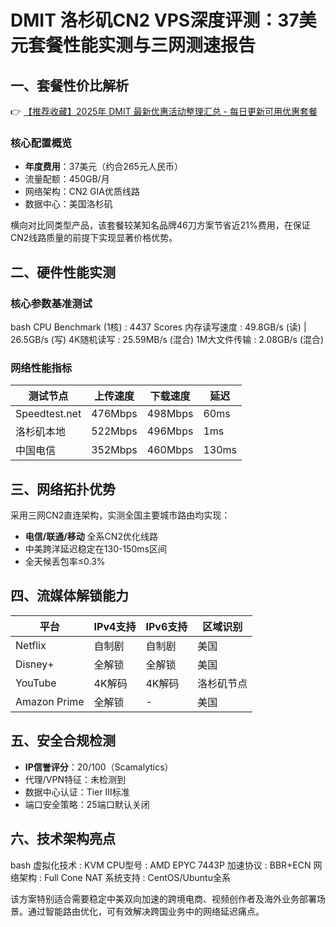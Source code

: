 # DMIT 洛杉矶CN2 VPS深度评测：37美元套餐性能实测与三网测速报告

## 一、套餐性价比解析
👉 [【推荐收藏】2025年 DMIT 最新优惠活动整理汇总 - 每日更新可用优惠套餐](https://bit.ly/dmit_coupon)

### 核心配置概览
- **年度费用**：37美元（约合265元人民币）
- 流量配额：450GB/月
- 网络架构：CN2 GIA优质线路
- 数据中心：美国洛杉矶

横向对比同类型产品，该套餐较某知名品牌46刀方案节省近21%费用，在保证CN2线路质量的前提下实现显著价格优势。

## 二、硬件性能实测

### 核心参数基准测试
bash
CPU Benchmark (1核)    : 4437 Scores
内存读写速度          : 49.8GB/s (读) | 26.5GB/s (写)
4K随机读写            : 25.59MB/s (混合)
1M大文件传输          : 2.08GB/s (混合)

### 网络性能指标
| 测试节点       | 上传速度    | 下载速度    | 延迟   |
|----------------|-------------|-------------|--------|
| Speedtest.net  | 476Mbps     | 498Mbps     | 60ms   |
| 洛杉矶本地     | 522Mbps     | 496Mbps     | 1ms    |
| 中国电信       | 352Mbps     | 460Mbps     | 130ms  |

## 三、网络拓扑优势
采用三网CN2直连架构，实测全国主要城市路由均实现：
- **电信/联通/移动** 全系CN2优化线路
- 中美跨洋延迟稳定在130-150ms区间
- 全天候丢包率≤0.3%

## 四、流媒体解锁能力
| 平台         | IPv4支持 | IPv6支持 | 区域识别   |
|--------------|----------|----------|------------|
| Netflix      | 自制剧   | 自制剧   | 美国       |
| Disney+      | 全解锁   | 全解锁   | 美国       |
| YouTube      | 4K解码   | 4K解码   | 洛杉矶节点 |
| Amazon Prime | 全解锁   | -        | 美国       |

## 五、安全合规检测
- **IP信誉评分**：20/100（Scamalytics）
- 代理/VPN特征：未检测到
- 数据中心认证：Tier III标准
- 端口安全策略：25端口默认关闭

## 六、技术架构亮点
bash
虚拟化技术    : KVM
CPU型号      : AMD EPYC 7443P
加速协议     : BBR+ECN
网络架构     : Full Cone NAT
系统支持     : CentOS/Ubuntu全系

该方案特别适合需要稳定中美双向加速的跨境电商、视频创作者及海外业务部署场景。通过智能路由优化，可有效解决跨国业务中的网络延迟痛点。
